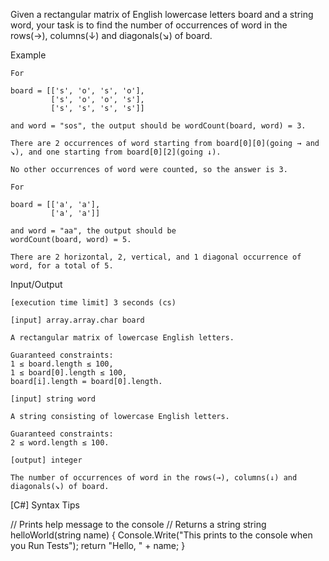 Given a rectangular matrix of English lowercase letters board and a string word, your task is to find the number of occurrences of word in the rows(→), columns(↓) and diagonals(↘) of board.

Example

    For

    board = [['s', 'o', 's', 'o'],
             ['s', 'o', 'o', 's'],
             ['s', 's', 's', 's']]

    and word = "sos", the output should be wordCount(board, word) = 3.

    There are 2 occurrences of word starting from board[0][0](going → and ↘), and one starting from board[0][2](going ↓).

    No other occurrences of word were counted, so the answer is 3.

    For

    board = [['a', 'a'],
             ['a', 'a']]

    and word = "aa", the output should be
    wordCount(board, word) = 5.

    There are 2 horizontal, 2, vertical, and 1 diagonal occurrence of word, for a total of 5.

Input/Output

    [execution time limit] 3 seconds (cs)

    [input] array.array.char board

    A rectangular matrix of lowercase English letters.

    Guaranteed constraints:
    1 ≤ board.length ≤ 100,
    1 ≤ board[0].length ≤ 100,
    board[i].length = board[0].length.

    [input] string word

    A string consisting of lowercase English letters.

    Guaranteed constraints:
    2 ≤ word.length ≤ 100.

    [output] integer

    The number of occurrences of word in the rows(→), columns(↓) and diagonals(↘) of board.

[C#] Syntax Tips

// Prints help message to the console
// Returns a string
string helloWorld(string name) {
    Console.Write("This prints to the console when you Run Tests");
    return "Hello, " + name;
}

